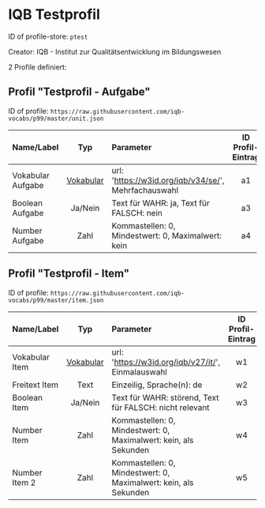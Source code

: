 # IQB Testprofil

ID of profile-store: `ptest`

Creator: IQB - Institut zur Qualitätsentwicklung im Bildungswesen

2 Profile definiert:

## Profil "Testprofil - Aufgabe"

ID of profile: `https://raw.githubusercontent.com/iqb-vocabs/p99/master/unit.json`

| Name/Label | Typ | Parameter | ID Profil-Eintrag |
| :--- | :---: | :--- | :---: |
| Vokabular Aufgabe | [Vokabular](https://w3id.org/iqb/v34/se/) | url: 'https://w3id.org/iqb/v34/se/', Mehrfachauswahl | a1 |
| Boolean Aufgabe | Ja/Nein | Text für WAHR: ja, Text für FALSCH: nein | a3 |
| Number Aufgabe | Zahl | Kommastellen: 0, Mindestwert: 0, Maximalwert: kein | a4 |

## Profil "Testprofil - Item"

ID of profile: `https://raw.githubusercontent.com/iqb-vocabs/p99/master/item.json`

| Name/Label | Typ | Parameter | ID Profil-Eintrag |
| :--- | :---: | :--- | :---: |
| Vokabular Item | [Vokabular](https://w3id.org/iqb/v27/it/) | url: 'https://w3id.org/iqb/v27/it/', Einmalauswahl | w1 |
| Freitext Item | Text | Einzeilig, Sprache(n): de   | w2 |
| Boolean Item | Ja/Nein | Text für WAHR: störend, Text für FALSCH: nicht relevant | w3 |
| Number Item | Zahl | Kommastellen: 0, Mindestwert: 0, Maximalwert: kein, als Sekunden | w4 |
| Number Item 2  | Zahl | Kommastellen: 0, Mindestwert: 0, Maximalwert: kein, als Sekunden | w5 |

